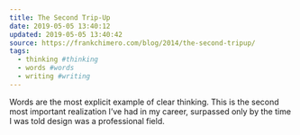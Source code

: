 ```yaml
---
title: The Second Trip-Up
date: 2019-05-05 13:40:12
updated: 2019-05-05 13:40:42
source: https://frankchimero.com/blog/2014/the-second-tripup/
tags:
  - thinking #thinking
  - words #words
  - writing #writing
---
```

Words are the most explicit example of clear thinking. This is the second most important realization I’ve had in my career, surpassed only by the time I was told design was a professional field.